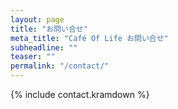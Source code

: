 ```yaml
---
layout: page
title: "お問い合せ"
meta_title: "Café Of Life お問い合せ"
subheadline: ""
teaser: ""
permalink: "/contact/"
---
```


{% include contact.kramdown %}

